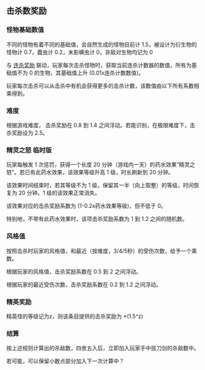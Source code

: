 ## 击杀数奖励

### 怪物基础数值

不同的怪物有着不同的基础值，会自然生成的怪物目前计 1.5，被设计为衍生物的怪物计 0.7，蠹虫计 0.2，末影螨虫计 0，非敌对生物均记为 0

与 [连杀奖励](连杀奖励.md) 联动，玩家每次击杀怪物时，获取当前连杀计数器的数值，所有为基础值不为 0 的生物，其基础值上升 (0.01x连杀计数数值)。

玩家每次击杀可以从击杀中有机会获得更多的击杀计数，该数值由以下所有系数相乘得到。

### 难度

根据游戏难度， 击杀奖励在 0.8 到 1.4 之间浮动。若能识别，在极限难度下，击杀奖励设为 2.5。

### 精灵之怒 临时版

玩家每触发 1 次惩罚，获得一个长度 20 分钟（游戏内一天）的药水效果“精灵之怒”。若已有此药水效果，该效果等级升高 1 级，时长刷新到 20 分钟。

该效果时间结束时，若其等级不为 1 级，保留其一半（向上取整）的等级，时间恢复为 20 分钟。1 级的该效果正常消失。

该效果对应的击杀奖励系数为 (1-0.2x药水效果等级)，但不低于 0。

特别地，不带有此药水效果时，该项击杀奖励系数为 1 到 1.2 之间的随机数。

### 风格值

按照击杀时玩家的风格值，和最近（按难度，3/4/5秒）的受伤次数，给予一个乘数。

根据玩家的风格值，击杀奖励系数在 0.5 到 2 之间浮动。

根据玩家的最近受伤次数，击杀奖励系数在 0.2 到 1.2 之间浮动。

### 精英奖励

精英怪的等级记为z，则该条目提供的击杀奖励为 ×(1.5^z)

### 结算

按上述规则计算出的杀敌数，四舍五入后，立即加入玩家手中拔刀剑的杀敌数中。

若可能，可以保留小数点部分加入下一次计算中？
